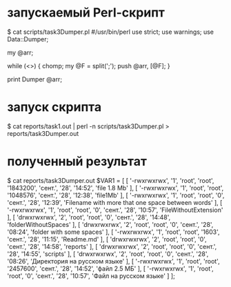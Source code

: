 # запускаемый Perl-скрипт
$ cat scripts/task3Dumper.pl
#/usr/bin/perl
use strict;
use warnings;
use Data::Dumper;

my @arr;

while (<>) {
        chomp;
        my @F = split(';');
        push @arr, [@F];
}

print Dumper \@arr;

# запуск скрипта
$ cat reports/task1.out | perl -n scripts/task3Dumper.pl > reports/task3Dumper.out

# полученный результат
$ cat reports/task3Dumper.out
$VAR1 = [
          [
            '-rwxrwxrwx',
            '1',
            'root',
            'root',
            '1843200',
            'сент.',
            '28',
            '14:52',
            'file 1.8 Mb'
          ],
          [
            '-rwxrwxrwx',
            '1',
            'root',
            'root',
            '1048576',
            'сент.',
            '28',
            '12:38',
            'file1Mb'
          ],
          [
            '-rwxrwxrwx',
            '1',
            'root',
            'root',
            '0',
            'сент.',
            '28',
            '12:39',
            'Filename with    more that      one space between    words'
          ],
          [
            '-rwxrwxrwx',
            '1',
            'root',
            'root',
            '0',
            'сент.',
            '28',
            '10:57',
            'FileWithoutExtension'
          ],
          [
            'drwxrwxrwx',
            '2',
            'root',
            'root',
            '0',
            'сент.',
            '28',
            '14:48',
            'folderWithoutSpaces'
          ],
          [
            'drwxrwxrwx',
            '2',
            'root',
            'root',
            '0',
            'сент.',
            '28',
            '08:24',
            'folder with some spaces'
          ],
          [
            '-rwxrwxrwx',
            '1',
            'root',
            'root',
            '1603',
            'сент.',
            '28',
            '11:15',
            'Readme.md'
          ],
          [
            'drwxrwxrwx',
            '2',
            'root',
            'root',
            '0',
            'сент.',
            '28',
            '14:58',
            'reports'
          ],
          [
            'drwxrwxrwx',
            '2',
            'root',
            'root',
            '0',
            'сент.',
            '28',
            '14:55',
            'scripts'
          ],
          [
            'drwxrwxrwx',
            '2',
            'root',
            'root',
            '0',
            'сент.',
            '28',
            '08:26',
            'Директория на русском языке'
          ],
          [
            '-rwxrwxrwx',
            '1',
            'root',
            'root',
            '2457600',
            'сент.',
            '28',
            '14:52',
            'файл 2.5 МБ'
          ],
          [
            '-rwxrwxrwx',
            '1',
            'root',
            'root',
            '0',
            'сент.',
            '28',
            '10:57',
            'Файл на русском языке'
          ]
        ];
